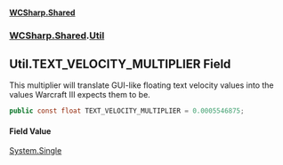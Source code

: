 #### [WCSharp.Shared](index.md 'index')
### [WCSharp.Shared](WCSharp.Shared.md 'WCSharp.Shared').[Util](WCSharp.Shared.Util.md 'WCSharp.Shared.Util')

## Util.TEXT_VELOCITY_MULTIPLIER Field

This multiplier will translate GUI-like floating text velocity values into the values Warcraft III expects them to be.

```csharp
public const float TEXT_VELOCITY_MULTIPLIER = 0.0005546875;
```

#### Field Value
[System.Single](https://docs.microsoft.com/en-us/dotnet/api/System.Single 'System.Single')